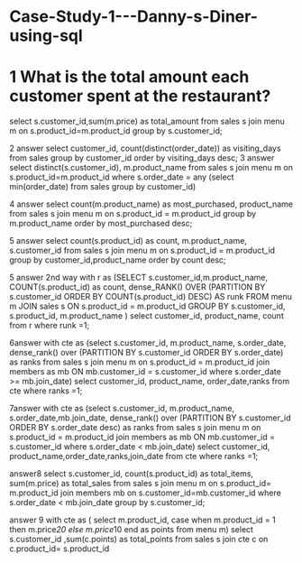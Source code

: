 # Case-Study-1---Danny-s-Diner-using-sql

# 1 What is the total amount each customer spent at the restaurant?
select s.customer_id,sum(m.price) as total_amount 
from sales s
join menu m on s.product_id=m.product_id
group by s.customer_id;

2 answer
select customer_id, count(distinct(order_date)) 
as visiting_days 
from sales
group by customer_id
order by visiting_days desc;
3 answer
select distinct(s.customer_id), m.product_name 
from sales s
join menu m on s.product_id=m.product_id
where s.order_date = any
(select min(order_date) from sales
group by customer_id)

4 answer 
select count(m.product_name) as most_purchased, 
product_name 
from sales s
join menu m on s.product_id = m.product_id
group by m.product_name
order by most_purchased desc;

5 answer
select count(s.product_id) as count, m.product_name,
s.customer_id
from sales s
join menu m on s.product_id = m.product_id
group by customer_id,product_name
order by count desc;

5 answer 2nd way
with r as
(SELECT s.customer_id,m.product_name,
        COUNT(s.product_id) as count,
        dense_RANK() OVER (PARTITION BY s.customer_id ORDER BY COUNT(s.product_id) DESC) AS runk
FROM menu m 
JOIN sales s 
ON s.product_id = m.product_id
GROUP BY s.customer_id, s.product_id, m.product_name
)
select customer_id, product_name, count 
from r where runk =1;

6answer 
with cte as
(select s.customer_id,
       m.product_name, s.order_date,
    dense_rank() over (PARTITION BY s.customer_id ORDER BY s.order_date) as ranks
from sales s
join menu m on s.product_id = m.product_id
join members as mb
ON mb.customer_id = s.customer_id
where s.order_date >= mb.join_date)
select customer_id, product_name, order_date,ranks
from cte 
where ranks =1;

7answer 
with cte as
(select s.customer_id,
       m.product_name, s.order_date,mb.join_date,
    dense_rank() over (PARTITION BY s.customer_id ORDER BY s.order_date desc) as ranks
from sales s
join menu m on s.product_id = m.product_id
join members as mb
ON mb.customer_id = s.customer_id
where s.order_date < mb.join_date)
select customer_id, product_name,order_date,ranks,join_date
from cte 
where ranks =1;

answer8
select s.customer_id, count(s.product_id) as total_items, 
sum(m.price) as total_sales
from sales s 
join menu m on s.product_id= m.product_id
join members mb on s.customer_id=mb.customer_id 
where s.order_date < mb.join_date
group by s.customer_id;

answer 9
with cte as
( select m.product_id, 
case  when m.product_id = 1 then m.price*20
       else m.price*10
	   end as points
	from menu m)
select s.customer_id ,sum(c.points) as total_points
from sales s
join cte c on c.product_id= s.product_id

